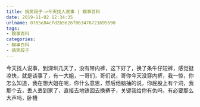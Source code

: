 ```yaml
---
title: 搞笑段子->今天找人说事 | 糗事百科
date: 2019-11-02 12:34:35
urlname: 0765e84cfd2b5626f063476721695690
tags: 
- 糗事百科
categories:
- 糗事百科
- 搞笑段子
---
```

今天找人说事，到深圳几天了，没有带内裤，这下好了，换了条牛仔短裤，感觉挺凉快，就是谈事了，有一大姐，一哥们，哥们说，哥你今天没穿内裤，我一惊，你怎么知道，我在想大姐在呢，你什么意思，然后他脑抽的说，你屁股上有个洞，我那个去，丢人丢到家了，直接去地铁回去换裤子，关键我给你有仇吗，有必要那么大声吗，卧槽


